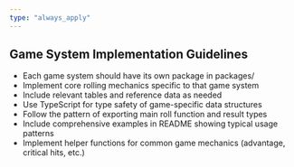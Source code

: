 ```yaml
---
type: "always_apply"
---
```


## Game System Implementation Guidelines

- Each game system should have its own package in packages/
- Implement core rolling mechanics specific to that game system
- Include relevant tables and reference data as needed
- Use TypeScript for type safety of game-specific data structures
- Follow the pattern of exporting main roll function and result types
- Include comprehensive examples in README showing typical usage patterns
- Implement helper functions for common game mechanics (advantage, critical hits, etc.)
